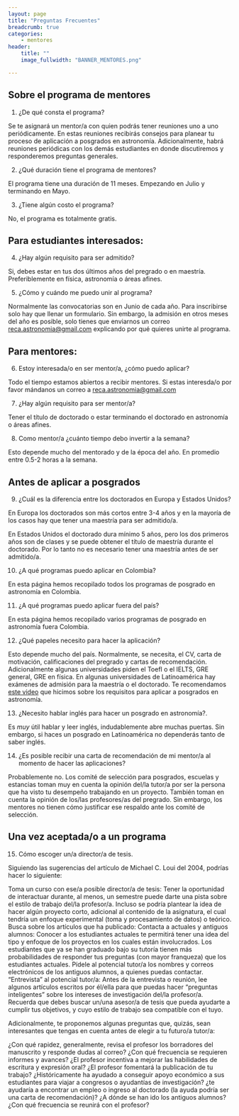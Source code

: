 ```yaml
---
layout: page
title: "Preguntas Frecuentes"
breadcrumb: true
categories:
    - mentores
header:
    title: ""
    image_fullwidth: "BANNER_MENTORES.png"

---
```




## Sobre el programa de mentores


1. ¿De qué consta el programa?

Se te asignará un mentor/a con quien podrás tener reuniones uno a uno periódicamente.
En estas reuniones recibirás consejos para planear tu proceso de
aplicación a posgrados en astronomía.  Adicionalmente, habrá reuniones
periódicas con los demás estudiantes en donde discutiremos y responderemos
preguntas generales.

2. ¿Qué duración tiene el programa de mentores?

El programa tiene una duración de 11 meses. Empezando en Julio y terminando en
Mayo.    

3. ¿Tiene algún costo el programa?

No, el programa es totalmente gratis.

## Para estudiantes interesados:

4. ¿Hay algún requisito para ser admitido?

Si, debes estar en tus dos últimos años del pregrado o en maestría.
Preferiblemente en física, astronomía o áreas afines.  


5. ¿Cómo y cuándo me puedo unir al programa?

Normalmente las convocatorias son en Junio de cada año. Para inscribirse solo
hay que llenar un formulario. Sin embargo, la admisión en otros meses del año es
posible, solo tienes que enviarnos un correo reca.astronomia@gmail.com
explicando por qué quieres unirte al programa.


## Para mentores:

6. Estoy interesada/o en ser mentor/a, ¿cómo puedo aplicar?

Todo el tiempo estamos abiertos a recibir mentores. Si estas interesda/o por favor mándanos un correo a reca.astronomia@gmail.com

7. ¿Hay algún requisito para ser mentor/a?

Tener el título de doctorado o estar terminando el doctorado en astronomía o áreas afines.

8. Como mentor/a ¿cuánto tiempo debo invertir a la semana?

Esto depende mucho del mentorado y de la época del año. En promedio entre 0.5-2 horas a la semana.

## Antes de aplicar a posgrados

9. ¿Cuál es la diferencia entre los doctorados en Europa y Estados Unidos?

En Europa los doctorados son más cortos entre 3-4 años y en la mayoría de los casos hay que tener una maestría para ser admitido/a.

En Estados Unidos el doctorado dura mínimo 5 años, pero los dos primeros años son de clases y se puede obtener el título de maestría durante el doctorado. Por
lo tanto no es necesario tener una maestría antes de ser admitido/a.

10.  ¿A qué programas puedo aplicar en Colombia?

En esta página hemos recopilado todos los programas de posgrado en astronomía en Colombia.

11. ¿A qué programas puedo aplicar fuera del país?

En esta página hemos recopilado varios programas de posgrado en astronomía fuera Colombia.

12. ¿Qué papeles necesito para hacer la aplicación?

Esto depende mucho del país. Normalmente, se necesita, el CV, carta de motivación, calificaciones del pregrado y cartas de recomendación. Adicionalmente algunas universidades piden el Toefl o el IELTS, GRE general, GRE en física. En algunas universidades de Latinoamérica hay exámenes de admisión para la maestría o el doctorado. Te recomendamos [este video](https://youtu.be/kpyapzPtX4w) que hicimos sobre los requisitos para aplicar a posgrados en astronomía.

[//]: # (14.  ¿Hay algun formato para el CV?)
[//]: # (15.  ¿Cómo escribir la carta de motivación?)

13.  ¿Necesito hablar inglés para hacer un posgrado en astronomía?.

Es *muy* útil hablar y leer inglés, indudablemente abre muchas puertas. Sin embargo, si haces un posgrado en Latinoamérica no dependerás tanto de saber inglés.

14. ¿Es posible recibir una carta de recomendación de mi mentor/a al momento de hacer las aplicaciones?

Probablemente no. Los comité de selección para posgrados, escuelas y estancias
toman muy en cuenta la opinión del/la tutor/a por ser la persona que ha visto tu
desempeño trabajando en un proyecto. También toman en cuenta la opinión de
los/las profesores/as del pregrado. Sin embargo, los mentores no tienen cómo
justificar ese respaldo ante los comité de selección.


 ## Una vez aceptada/o a un programa

[//]: # (17.  Fui admitida/o a un programa de maestría/doctorado pero no tengo beca. Becas en Colombia)


15. Cómo escoger un/a director/a de tesis.

Siguiendo las sugerencias del artículo de Michael C. Loui del 2004, podrías hacer lo siguiente:

Toma un curso con ese/a posible director/a de tesis: Tener la oportunidad de interactuar durante, al menos, un semestre puede darte una pista sobre el estilo de trabajo del/la profesor/a. Incluso se podría plantear la idea de hacer algún proyecto corto, adicional al contenido de la asignatura, el cual tendría un
enfoque experimental (toma y procesamiento de datos) o teórico.
Busca sobre los artículos que ha publicado:
Contacta a actuales y antiguos alumnos: Conocer a los estudiantes actuales te
permitirá tener una idea del tipo y enfoque de los proyectos en los cuales están
involucrados. Los estudiantes que ya se han graduado bajo su tutoría tienen más probabilidades de responder tus preguntas (con mayor franqueza) que los
estudiantes actuales. Pídele al potencial tutor/a los nombres y correos electrónicos de los antiguos alumnos, a quienes puedas contactar.
“Entrevista” al potencial tutor/a: Antes de la entrevista o reunión, lee algunos
artículos escritos por él/ella para que puedas hacer “preguntas inteligentes”
sobre los intereses de investigación del/la profesor/a. Recuerda que debes
buscar un/una asesor/a de tesis que pueda ayudarte a cumplir tus objetivos, y
cuyo estilo de trabajo sea compatible con el tuyo.

Adicionalmente, te proponemos algunas preguntas que, quizás, sean interesantes
que tengas en cuenta antes de elegir a tu futuro/a tutor/a:

¿Con qué rapidez, generalmente, revisa el profesor los borradores del manuscrito
y responde dudas al correo? ¿Con qué frecuencia se requieren informes y avances?
¿El profesor incentiva a mejorar las habilidades de escritura y expresión oral?
¿El profesor fomentará la publicación de tu trabajo? ¿Históricamente ha ayudado
a conseguir apoyo económico a sus estudiantes para viajar a congresos o
ayudantías de investigación? ¿te ayudaría a encontrar un empleo o ingreso al doctorado (la ayuda podría ser una carta de recomendación)? ¿A dónde se han ido los antiguos alumnos? ¿Con qué frecuencia se reunirá con el profesor?
